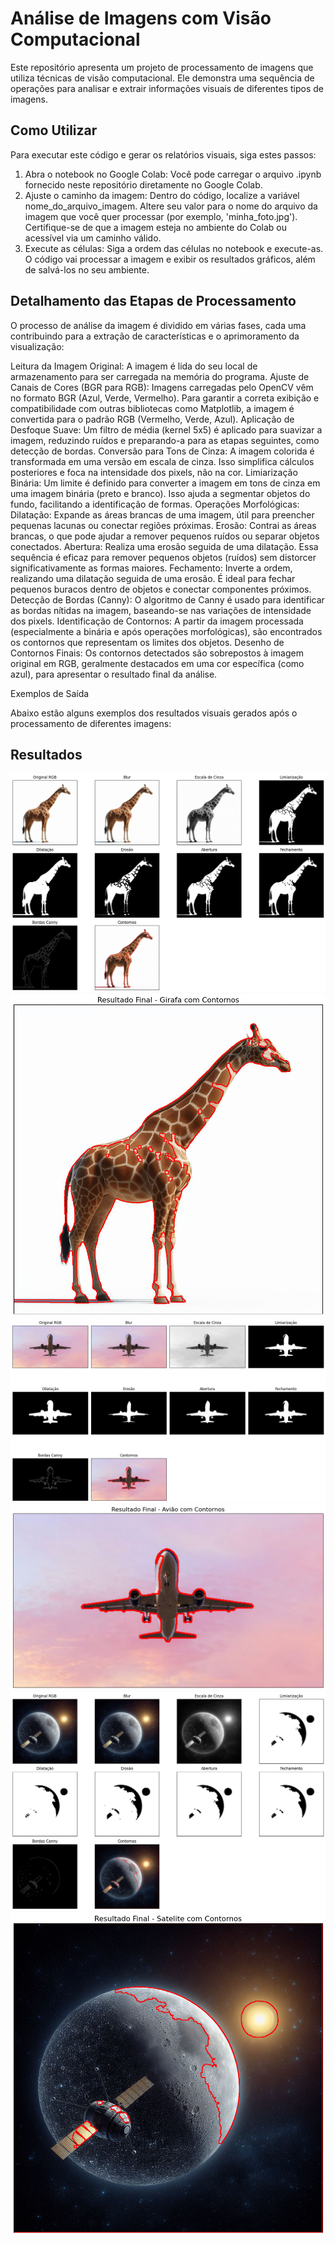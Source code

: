 # Análise de Imagens com Visão Computacional

Este repositório apresenta um projeto de processamento de imagens que utiliza técnicas de visão computacional. Ele demonstra uma sequência de operações para analisar e extrair informações visuais de diferentes tipos de imagens.

## Como Utilizar

Para executar este código e gerar os relatórios visuais, siga estes passos:

1. Abra o notebook no Google Colab: Você pode carregar o arquivo .ipynb fornecido neste repositório diretamente no Google Colab.
2. Ajuste o caminho da imagem: Dentro do código, localize a variável nome_do_arquivo_imagem. Altere seu valor para o nome do arquivo da imagem que você quer processar (por exemplo, 'minha_foto.jpg'). Certifique-se de que a imagem esteja no ambiente do Colab ou acessível via um caminho válido.
3. Execute as células: Siga a ordem das células no notebook e execute-as. O código vai processar a imagem e exibir os resultados gráficos, além de salvá-los no seu ambiente.

## Detalhamento das Etapas de Processamento

O processo de análise da imagem é dividido em várias fases, cada uma contribuindo para a extração de características e o aprimoramento da visualização:

Leitura da Imagem Original: A imagem é lida do seu local de armazenamento para ser carregada na memória do programa.
Ajuste de Canais de Cores (BGR para RGB): Imagens carregadas pelo OpenCV vêm no formato BGR (Azul, Verde, Vermelho). Para garantir a correta exibição e compatibilidade com outras bibliotecas como Matplotlib, a imagem é convertida para o padrão RGB (Vermelho, Verde, Azul).
Aplicação de Desfoque Suave: Um filtro de média (kernel 5x5) é aplicado para suavizar a imagem, reduzindo ruídos e preparando-a para as etapas seguintes, como detecção de bordas.
Conversão para Tons de Cinza: A imagem colorida é transformada em uma versão em escala de cinza. Isso simplifica cálculos posteriores e foca na intensidade dos pixels, não na cor.
Limiarização Binária: Um limite é definido para converter a imagem em tons de cinza em uma imagem binária (preto e branco). Isso ajuda a segmentar objetos do fundo, facilitando a identificação de formas.
Operações Morfológicas:
        Dilatação: Expande as áreas brancas de uma imagem, útil para preencher pequenas lacunas ou conectar regiões próximas.
        Erosão: Contrai as áreas brancas, o que pode ajudar a remover pequenos ruídos ou separar objetos conectados.
        Abertura: Realiza uma erosão seguida de uma dilatação. Essa sequência é eficaz para remover pequenos objetos (ruídos) sem distorcer significativamente as formas maiores.
        Fechamento: Inverte a ordem, realizando uma dilatação seguida de uma erosão. É ideal para fechar pequenos buracos dentro de objetos e conectar componentes próximos.
Detecção de Bordas (Canny): O algoritmo de Canny é usado para identificar as bordas nítidas na imagem, baseando-se nas variações de intensidade dos pixels.
Identificação de Contornos: A partir da imagem processada (especialmente a binária e após operações morfológicas), são encontrados os contornos que representam os limites dos objetos.
Desenho de Contornos Finais: Os contornos detectados são sobrepostos à imagem original em RGB, geralmente destacados em uma cor específica (como azul), para apresentar o resultado final da análise.

Exemplos de Saída

Abaixo estão alguns exemplos dos resultados visuais gerados após o processamento de diferentes imagens:

## Resultados
![Imagem](https://raw.githubusercontent.com/vichelly/visao-computacional/refs/heads/master/girafa2.png)
![Imagem](https://raw.githubusercontent.com/vichelly/visao-computacional/refs/heads/master/girafa3.png)
![Imagem](https://raw.githubusercontent.com/vichelly/visao-computacional/refs/heads/master/aviao2.png)
![Imagem](https://raw.githubusercontent.com/vichelly/visao-computacional/refs/heads/master/aviao3.png)
![Imagem](https://raw.githubusercontent.com/vichelly/visao-computacional/refs/heads/master/satelite2.png)
![Imagem](https://raw.githubusercontent.com/vichelly/visao-computacional/refs/heads/master/satelite3.png)


